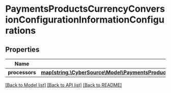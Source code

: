 # PaymentsProductsCurrencyConversionConfigurationInformationConfigurations

## Properties
Name | Type | Description | Notes
------------ | ------------- | ------------- | -------------
**processors** | [**map[string,\CyberSource\Model\PaymentsProductsCurrencyConversionConfigurationInformationConfigurationsProcessors]**](PaymentsProductsCurrencyConversionConfigurationInformationConfigurationsProcessors.md) |  | [optional] 

[[Back to Model list]](../README.md#documentation-for-models) [[Back to API list]](../README.md#documentation-for-api-endpoints) [[Back to README]](../README.md)


